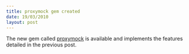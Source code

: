 ```yaml
--- 
title: proxymock gem created
date: 19/03/2010
layout: post
--- 
```


The new gem called [proxymock](http://github.com/bradphelan/proxymock) is available and implements the
features detailed in the previous post.
